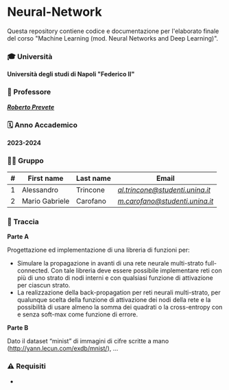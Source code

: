 # Neural-Network
Questa repository contiene codice e documentazione per l'elaborato finale del corso "Machine Learning (mod. Neural Networks and Deep Learning)".

### 🎓 Università
**Università degli studi di Napoli "Federico II"**

### 👤 Professore
**[*Roberto Prevete*](https://www.docenti.unina.it/roberto.prevete)**

### 🗓️ Anno Accademico
**2023-2024**

### 👨‍💻 Gruppo
| # | First name | Last name | Email |
| --- | --- | --- | --- |
| 1 | Alessandro | Trincone | [*al.trincone@studenti.unina.it*](mailto:al.trincone@studenti.unina.it) |
| 2 | Mario Gabriele | Carofano | [*m.carofano@studenti.unina.it*](mailto:m.carofano@studenti.unina.it) |

### 📄 Traccia
**Parte A**

Progettazione ed implementazione di una libreria di funzioni per:
- Simulare la propagazione in avanti di una rete neurale multi-strato full-connected.
Con tale libreria deve essere possibile implementare reti con più di uno strato di nodi interni e con qualsiasi funzione di attivazione per ciascun strato.
- La realizzazione della back-propagation per reti neurali multi-strato, per qualunque scelta della funzione di attivazione dei nodi della rete e la possibilità di usare almeno la somma dei quadrati o la cross-entropy con e senza soft-max come funzione di errore.

**Parte B**

Dato il dataset “minist” di immagini di cifre scritte a mano (http://yann.lecun.com/exdb/mnist/), ...

### ⚠️ Requisiti
-
